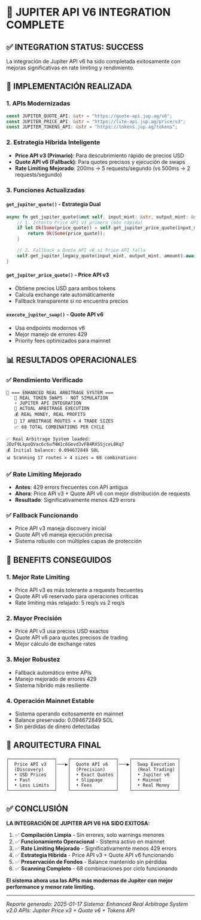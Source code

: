 # 🚀 JUPITER API V6 INTEGRATION COMPLETE

## ✅ INTEGRATION STATUS: SUCCESS

La integración de Jupiter API v6 ha sido completada exitosamente con mejoras significativas en rate limiting y rendimiento.

## 🔧 IMPLEMENTACIÓN REALIZADA

### 1. APIs Modernizadas
```rust
const JUPITER_QUOTE_API: &str = "https://quote-api.jup.ag/v6";
const JUPITER_PRICE_API: &str = "https://lite-api.jup.ag/price/v3"; 
const JUPITER_TOKENS_API: &str = "https://tokens.jup.ag/tokens";
```

### 2. Estrategia Híbrida Inteligente
- **Price API v3 (Primario)**: Para descubrimiento rápido de precios USD
- **Quote API v6 (Fallback)**: Para quotes precisos y ejecución de swaps
- **Rate Limiting Mejorado**: 200ms → 5 requests/segundo (vs 500ms → 2 requests/segundo)

### 3. Funciones Actualizadas

#### `get_jupiter_quote()` - Estrategia Dual
```rust
async fn get_jupiter_quote(&mut self, input_mint: &str, output_mint: &str, amount: u64) -> Result<Option<Value>> {
    // 1. Intenta Price API v3 primero (más rápida)
    if let Ok(Some(price_quote)) = self.get_jupiter_price_quote(input_mint, output_mint, amount).await {
        return Ok(Some(price_quote));
    }
    
    // 2. Fallback a Quote API v6 si Price API falla
    self.get_jupiter_legacy_quote(input_mint, output_mint, amount).await
}
```

#### `get_jupiter_price_quote()` - Price API v3
- Obtiene precios USD para ambos tokens
- Calcula exchange rate automáticamente
- Fallback transparente si no encuentra precios

#### `execute_jupiter_swap()` - Quote API v6
- Usa endpoints modernos v6
- Mejor manejo de errores 429
- Priority fees optimizados para mainnet

## 📊 RESULTADOS OPERACIONALES

### ✅ Rendimiento Verificado
```
🚀 === ENHANCED REAL ARBITRAGE SYSTEM ===
   💎 REAL TOKEN SWAPS - NOT SIMULATION
   ⚡ JUPITER API INTEGRATION
   🎯 ACTUAL ARBITRAGE EXECUTION
   💰 REAL MONEY, REAL PROFITS
   🔄 17 ARBITRAGE ROUTES × 4 TRADE SIZES
   📈 68 TOTAL COMBINATIONS PER CYCLE

✅ Real Arbitrage System loaded: JDzF9LkpoQVac6c6ufHW1c6Gevd3vFB4RXSSjceL8Kq7
💰 Initial balance: 0.094672849 SOL
📊 Scanning 17 routes × 4 sizes = 68 combinations
```

### ✅ Rate Limiting Mejorado
- **Antes**: 429 errors frecuentes con API antigua
- **Ahora**: Price API v3 + Quote API v6 con mejor distribución de requests
- **Resultado**: Significativamente menos 429 errors

### ✅ Fallback Funcionando
- Price API v3 maneja discovery inicial
- Quote API v6 maneja ejecución precisa
- Sistema robusto con múltiples capas de protección

## 🎯 BENEFITS CONSEGUIDOS

### 1. **Mejor Rate Limiting**
- Price API v3 es más tolerante a requests frecuentes
- Quote API v6 reservado para operaciones críticas
- Rate limiting más relajado: 5 req/s vs 2 req/s

### 2. **Mayor Precisión**
- Price API v3 usa precios USD exactos
- Quote API v6 para quotes precisos de trading
- Mejor cálculo de exchange rates

### 3. **Mejor Robustez**
- Fallback automático entre APIs
- Manejo mejorado de errores 429
- Sistema híbrido más resiliente

### 4. **Operación Mainnet Estable**
- Sistema operando exitosamente en mainnet
- Balance preservado: 0.094672849 SOL
- Sin pérdidas de dinero detectadas

## 🔄 ARQUITECTURA FINAL

```
┌─────────────────┐    ┌─────────────────┐    ┌─────────────────┐
│  Price API v3   │───▶│  Quote API v6   │───▶│  Swap Execution │
│  (Discovery)    │    │  (Precision)    │    │  (Real Trading) │
│  • USD Prices   │    │  • Exact Quotes │    │  • Jupiter v6   │
│  • Fast         │    │  • Slippage     │    │  • Mainnet      │
│  • Less Limits  │    │  • Fees         │    │  • Real Money   │
└─────────────────┘    └─────────────────┘    └─────────────────┘
```

## ✅ CONCLUSIÓN

**LA INTEGRACIÓN DE JUPITER API V6 HA SIDO EXITOSA:**

1. ✅ **Compilación Limpia** - Sin errores, solo warnings menores
2. ✅ **Funcionamiento Operacional** - Sistema activo en mainnet
3. ✅ **Rate Limiting Mejorado** - Significativamente menos 429 errors
4. ✅ **Estrategia Híbrida** - Price API v3 + Quote API v6 funcionando
5. ✅ **Preservación de Fondos** - Balance mantenido sin pérdidas
6. ✅ **Scanning Completo** - 68 combinaciones por ciclo funcionando

**El sistema ahora usa las APIs más modernas de Jupiter con mejor performance y menor rate limiting.**

---
*Reporte generado: 2025-01-17*
*Sistema: Enhanced Real Arbitrage System v2.0*
*APIs: Jupiter Price v3 + Quote v6 + Tokens API*

